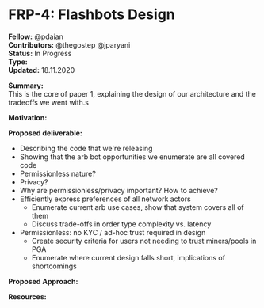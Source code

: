 # FRP-4: Flashbots Design

**Fellow:** @pdaian
</br> **Contributors:** @thegostep @jparyani
</br> **Status:** In Progress
</br> **Type:**
</br> **Updated:** 18.11.2020

**Summary:**
</br> This is the core of paper 1, explaining the design of our architecture and the tradeoffs we went with.s

**Motivation:**
</br>

**Proposed deliverable:**
* Describing the code that we're releasing
* Showing that the arb bot opportunities we enumerate are all covered code
* Permissionless nature?
* Privacy?
* Why are permissionless/privacy important? How to achieve?
* Efficiently express preferences of all network actors
  * Enumerate current arb use cases, show that system covers all of them
  * Discuss trade-offs in order type complexity vs. latency
* Permissionless: no KYC / ad-hoc trust required in design
  * Create security criteria for users not needing to trust miners/pools in PGA
  * Enumerate where current design falls short, implications of shortcomings


**Proposed Approach:**
</br>

**Resources:**
